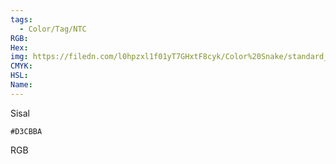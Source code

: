 ```yaml
---
tags:
  - Color/Tag/NTC
RGB:
Hex:
img: https://filedn.com/l0hpzxl1f01yT7GHxtF8cyk/Color%20Snake/standard_csv_to_svg//D3CBBA.svg
CMYK:
HSL:
Name:
---
```

Sisal
```palette
#D3CBBA
```
RGB

